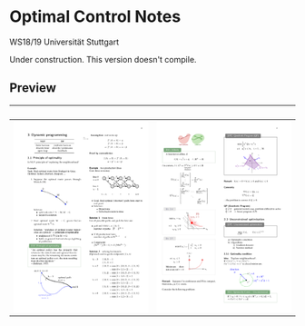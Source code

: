 # Optimal Control Notes
WS18/19 Universität Stuttgart

Under construction. This version doesn't compile.

## Preview
&nbsp; | &nbsp;
--|--
![](img/preview-1.png) | ![](img/preview-2.png)
